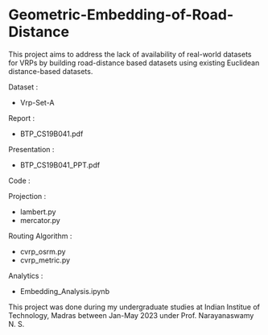 # Geometric-Embedding-of-Road-Distance
This project aims to address the lack of availability of real-world datasets for VRPs by building road-distance based datasets using existing Euclidean distance-based datasets.

Dataset :
- Vrp-Set-A

Report : 
- BTP_CS19B041.pdf

Presentation :
- BTP_CS19B041_PPT.pdf

Code :

Projection :
  -  lambert.py
  -  mercator.py
           
Routing Algorithm :
  - cvrp_osrm.py 
  - cvrp_metric.py
                  
Analytics :
  - Embedding_Analysis.ipynb

This project was done during my undergraduate studies at Indian Institue of Technology, Madras between Jan-May 2023 under Prof. Narayanaswamy N. S. 

